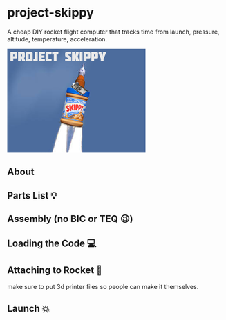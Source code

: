 # project-skippy
A cheap DIY rocket flight computer that tracks time from launch, pressure, altitude, temperature, acceleration.

![](https://github.com/olearyf/project-skippy/blob/master/project-skippy-logo.jpg)

## About

## Parts List 💡

## Assembly (no BIC or TEQ 😉)

## Loading the Code 💻

## Attaching to Rocket 🚀

make sure to put 3d printer files so people can make it themselves.

## Launch 💥

